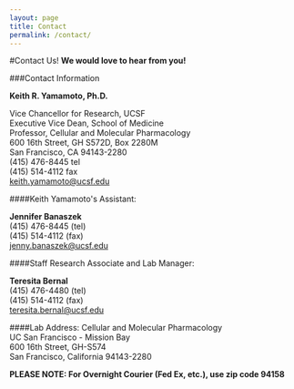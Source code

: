 ```yaml
---
layout: page
title: Contact
permalink: /contact/
---
```


#Contact Us!
**We would love to hear from you!**

###Contact Information
 
**Keith R. Yamamoto, Ph.D.** 

Vice Chancellor for Research, UCSF<br>
Executive Vice Dean, School of Medicine<br>
Professor, Cellular and Molecular Pharmacology<br>
600 16th Street, GH S572D, Box 2280M<br>
San Francisco, CA 94143-2280<br>
(415) 476-8445 tel<br>
(415) 514-4112 fax<br>
keith.yamamoto@ucsf.edu<br>
 
####Keith Yamamoto's Assistant:
 
**Jennifer Banaszek**<br>
(415) 476-8445 (tel)<br>
(415) 514-4112 (fax) <br>
jenny.banaszek@ucsf.edu<br>
 
####Staff Research Associate and Lab Manager:
 
**Teresita Bernal**<br>
(415) 476-4480 (tel)<br>
(415) 514-4112 (fax) <br>
teresita.bernal@ucsf.edu<br>
 
####Lab Address:
Cellular and Molecular Pharmacology<br>
UC San Francisco - Mission Bay<br>
600 16th Street, GH-S574<br>
San Francisco, California 94143-2280<br>

**PLEASE NOTE: For Overnight Courier (Fed Ex, etc.), use zip code 94158**
